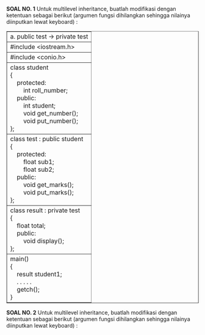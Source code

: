 **SOAL NO. 1**
Untuk multilevel inheritance, buatlah modifikasi dengan ketentuan sebagai berikut 
(argumen fungsi dihilangkan sehingga nilainya diinputkan lewat keyboard) :
<table border="1" cellpadding="10" cellspacing="0">
    <tr>
        <td>a. public test -> private test</td>
    </tr>
    <tr>
        <td>#include &lt;iostream.h&gt;</td>
    </tr>
    <tr>
        <td>#include &lt;conio.h&gt;</td>
    </tr>
    <tr>
        <td>
            class student<br>
            {<br>
            &nbsp;&nbsp;&nbsp;&nbsp;protected:<br>
            &nbsp;&nbsp;&nbsp;&nbsp;&nbsp;&nbsp;&nbsp;&nbsp;int roll_number;<br>
            &nbsp;&nbsp;&nbsp;&nbsp;public:<br>
            &nbsp;&nbsp;&nbsp;&nbsp;&nbsp;&nbsp;&nbsp;&nbsp;int student;<br>
            &nbsp;&nbsp;&nbsp;&nbsp;&nbsp;&nbsp;&nbsp;&nbsp;void get_number();<br>
            &nbsp;&nbsp;&nbsp;&nbsp;&nbsp;&nbsp;&nbsp;&nbsp;void put_number();<br>
            };
        </td>
    </tr>
    <tr>
        <td>
            class test : public student<br>
            {<br>
            &nbsp;&nbsp;&nbsp;&nbsp;protected:<br>
            &nbsp;&nbsp;&nbsp;&nbsp;&nbsp;&nbsp;&nbsp;&nbsp;float sub1;<br>
            &nbsp;&nbsp;&nbsp;&nbsp;&nbsp;&nbsp;&nbsp;&nbsp;float sub2;<br>
            &nbsp;&nbsp;&nbsp;&nbsp;public:<br>
            &nbsp;&nbsp;&nbsp;&nbsp;&nbsp;&nbsp;&nbsp;&nbsp;void get_marks();<br>
            &nbsp;&nbsp;&nbsp;&nbsp;&nbsp;&nbsp;&nbsp;&nbsp;void put_marks();<br>
            };
        </td>
    </tr>
    <tr>
        <td>
            class result : private test<br>
            {<br>
            &nbsp;&nbsp;&nbsp;&nbsp;float total;<br>
            &nbsp;&nbsp;&nbsp;&nbsp;public:<br>
            &nbsp;&nbsp;&nbsp;&nbsp;&nbsp;&nbsp;&nbsp;&nbsp;void display();<br>
            };
        </td>
    </tr>
    <tr>
        <td>
            main()<br>
            {<br>
            &nbsp;&nbsp;&nbsp;&nbsp;result student1;<br>
            &nbsp;&nbsp;&nbsp;&nbsp;. . . . .<br>
            &nbsp;&nbsp;&nbsp;&nbsp;getch();<br>
            }
        </td>
    </tr>
</table>


**SOAL NO. 2**
Untuk  multilevel inheritance, buatlah modifikasi dengan ketentuan sebagai berikut 
(argumen fungsi dihilangkan sehingga nilainya diinputkan lewat keyboard) :
